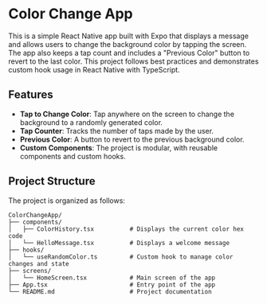 # Color Change App

This is a simple React Native app built with Expo that displays a message and allows users to change the background color by tapping the screen. The app also keeps a tap count and includes a "Previous Color" button to revert to the last color. This project follows best practices and demonstrates custom hook usage in React Native with TypeScript.

## Features

- **Tap to Change Color**: Tap anywhere on the screen to change the background to a randomly generated color.
- **Tap Counter**: Tracks the number of taps made by the user.
- **Previous Color**: A button to revert to the previous background color.
- **Custom Components**: The project is modular, with reusable components and custom hooks.

## Project Structure

The project is organized as follows:

```plaintext
ColorChangeApp/
├── components/
│   ├── ColorHistory.tsx          # Displays the current color hex code
│   └── HelloMessage.tsx          # Displays a welcome message
├── hooks/
│   └── useRandomColor.ts         # Custom hook to manage color changes and state
├── screens/
│   └── HomeScreen.tsx            # Main screen of the app
├── App.tsx                       # Entry point of the app
└── README.md                     # Project documentation
```
